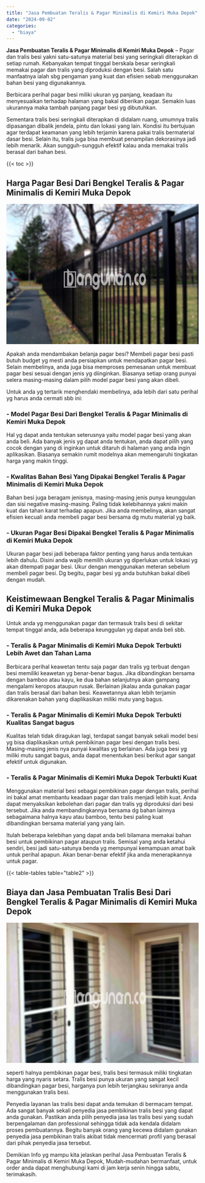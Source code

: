 ```yaml
---
title: "Jasa Pembuatan Teralis & Pagar Minimalis di Kemiri Muka Depok"
date: "2024-09-02"
categories: 
  - "biaya"
---
```


**Jasa Pembuatan Teralis & Pagar Minimalis di Kemiri Muka Depok** – Pagar dan tralis besi yakni satu-satunya material besi yang seringkali diterapkan di setiap rumah. Kebanyakan tempat tinggal berskala besar seringkali memakai pagar dan tralis yang diproduksi dengan besi. Salah satu manfaatnya ialah sbg pengaman yang kuat dan efisien sebab menggunakan bahan besi yang digunakannya.

Berbicara perihal pagar besi miliki ukuran yg panjang, keadaan itu menyesuaikan terhadap halaman yang bakal diberikan pagar. Semakin luas ukurannya maka tambah panjang pagar besi yg dibutuhkan.

Sementara tralis besi seringkali diterapkan di didalam ruang, umumnya tralis dipasangan dibalik jendela, pintu dan lokasi yang lain. Kondisi itu bertujuan agar terdapat keamanan yang lebih terjamin karena pakai tralis bermaterial dasar besi. Selain itu, tralis juga bisa membuat penampilan dekorasinya jadi lebih menarik. Akan sungguh-sungguh efektif kalau anda memakai tralis berasal dari bahan besi.

{{< toc >}}

## Harga Pagar Besi Dari Bengkel Teralis & Pagar Minimalis di Kemiri Muka Depok

![Jasa Pembuatan Teralis & Pagar Minimalis di Kemiri Muka Depok](/images/pagar-minimalis-murah-50.png)

Apakah anda mendambakan belanja pagar besi? Membeli pagar besi pasti butuh budget yg mesti anda persiapkan untuk mendapatkan pagar besi. Selain membelinya, anda juga bisa memproses pemesanan untuk membuat pagar besi sesuai dengan jenis yg diinginkan. Biasanya setiap orang punyai selera masing-masing dalam pilih model pagar besi yang akan dibeli.

Untuk anda yg tertarik menghendaki membelinya, ada lebih dari satu perihal yg harus anda cermati sbb ini:
### \- Model Pagar Besi Dari Bengkel Teralis & Pagar Minimalis di Kemiri Muka Depok

Hal yg dapat anda tentukan seterusnya yaitu model pagar besi yang akan anda beli. Ada banyak jenis yg dapat anda tentukan, anda dapat pilih yang cocok dengan yang di inginkan untuk ditaruh di halaman yang anda ingin aplikasikan. Biasanya semakin rumit modelnya akan memengaruhi tingkatan harga yang makin tinggi.

### \- Kwalitas Bahan Besi Yang Dipakai Bengkel Teralis & Pagar Minimalis di Kemiri Muka Depok

Bahan besi juga beragam jenisnya, masing-masing jenis punya keunggulan dan sisi negative masing-masing. Paling tidak kelebihannya yakni makin kuat dan tahan karat terhadap apapun. Jika anda membelinya, akan sangat efisien kecuali anda membeli pagar besi bersama dg mutu material yg baik.

### \- Ukuran Pagar Besi Dipakai Bengkel Teralis & Pagar Minimalis di Kemiri Muka Depok

Ukuran pagar besi jadi beberapa faktor penting yang harus anda tentukan lebih dahulu. Disini anda wajib memilih ukuran yg diperlukan untuk lokasi yg akan ditempati pagar besi. Ukur dengan menggunakan meteran sebelum membeli pagar besi. Dg begitu, pagar besi yg anda butuhkan bakal dibeli dengan mudah.

## Keistimewaan Bengkel Teralis & Pagar Minimalis di Kemiri Muka Depok

Untuk anda yg menggunakan pagar dan termasuk tralis besi di sekitar tempat tinggal anda, ada beberapa keunggulan yg dapat anda beli sbb.

### \- Teralis & Pagar Minimalis di Kemiri Muka Depok Terbukti Lebih Awet dan Tahan Lama

Berbicara perihal keawetan tentu saja pagar dan tralis yg terbuat dengan besi memiliki keawetan yg benar-benar bagus. Jika dibandingkan bersama dengan bamboo atau kayu, ke dua bahan selanjutnya akan gampang mengalami keropos ataupun rusak. Berlainan jikalau anda gunakan pagar dan tralis berasal dari bahan besi. Keawetannya akan lebih terjamin dikarenakan bahan yang diaplikasikan miliki mutu yang bagus.

### \- Teralis & Pagar Minimalis di Kemiri Muka Depok Terbukti Kualitas Sangat bagus

Kualitas telah tidak diragukan lagi, terdapat sangat banyak sekali model besi yg bisa diaplikasikan untuk pembikinan pagar besi dengan tralis besi. Masing-masing jenis nya punyai kwalitas yg berlainan. Ada juga besi yg miliki mutu sangat bagus, anda dapat menentukan besi berikut agar sangat efektif untuk digunakan.

### \- Teralis & Pagar Minimalis di Kemiri Muka Depok Terbukti Kuat

Menggunakan material besi sebagai pembikinan pagar dengan tralis, perihal ini bakal amat membantu keadaan pagar dan tralis menjadi lebih kuat. Anda dapat menyaksikan kebolehan dari pagar dan tralis yg diproduksi dari besi tersebut. Jika anda membandingkannya bersama dg bahan lainnya sebagaimana halnya kayu atau bamboo, tentu besi paling kuat dibandingkan bersama material yang yang lain.

Itulah beberapa kelebihan yang dapat anda beli bilamana memakai bahan besi untuk pembikinan pagar ataupun tralis. Semisal yang anda ketahui sendiri, besi jadi satu-satunya benda yg mempunyai kemampuan amat baik untuk perihal apapun. Akan benar-benar efektif jika anda menerapkannya untuk pagar.

{{< table-tables table="table2" >}}

## Biaya dan Jasa Pembuatan Tralis Besi Dari Bengkel Teralis & Pagar Minimalis di Kemiri Muka Depok

![Jasa Pembuatan Teralis & Pagar Minimalis di Kemiri Muka Depok](/images/teralis-minimalis-murah-16.png)

seperti halnya pembikinan pagar besi, tralis besi termasuk miliki tingkatan harga yang nyaris setara. Tralis besi punya ukuran yang sangat kecil dibandingkan pagar besi, harganya pun lebih terjangkau sekiranya anda menggunakan tralis besi.

Penyedia layanan las tralis besi dapat anda temukan di bermacam tempat. Ada sangat banyak sekali penyedia jasa pembikinan tralis besi yang dapat anda gunakan. Pastikan anda pilih penyedia jasa las tralis besi yang sudah berpengalaman dan professional sehingga tidak ada kendala didalam proses pembuatannya. Begitu banyak orang yang kecewa didalam gunakan penyedia jasa pembikinan tralis akibat tidak mencermati profil yang berasal dari pihak penyedia jasa tersebut.

Demikian Info yg mampu kita jelaskan perihal Jasa Pembuatan Teralis & Pagar Minimalis di Kemiri Muka Depok, Mudah-mudahan bermanfaat, untuk order anda dapat menghubungi kami di jam kerja senin hingga sabtu, terimakasih.

